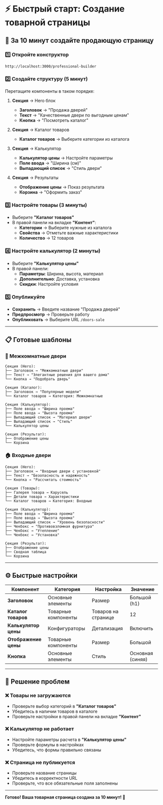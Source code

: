 # ⚡ Быстрый старт: Создание товарной страницы

## 🎯 За 10 минут создайте продающую страницу

### 1️⃣ Откройте конструктор
```
http://localhost:3000/professional-builder
```

### 2️⃣ Создайте структуру (5 минут)
Перетащите компоненты в таком порядке:

1. **Секция** → Hero блок
   - **Заголовок** → "Продажа дверей"
   - **Текст** → "Качественные двери по выгодным ценам"
   - **Кнопка** → "Посмотреть каталог"

2. **Секция** → Каталог товаров
   - **Каталог товаров** → Выберите категории из каталога

3. **Секция** → Калькулятор
   - **Калькулятор цены** → Настройте параметры
   - **Поле ввода** → "Ширина (см)"
   - **Выпадающий список** → "Стиль двери"

4. **Секция** → Результаты
   - **Отображение цены** → Показ результата
   - **Корзина** → "Оформить заказ"

### 3️⃣ Настройте товары (3 минуты)
- Выберите **"Каталог товаров"**
- В правой панели на вкладке **"Контент"**:
  - **Категории** → Выберите нужные из каталога
  - **Свойства** → Отметьте важные характеристики
  - **Количество** → 12 товаров

### 4️⃣ Настройте калькулятор (2 минуты)
- Выберите **"Калькулятор цены"**
- В правой панели:
  - **Параметры**: Ширина, высота, материал
  - **Дополнительно**: Доставка, установка
  - **Скидки**: Настройте условия

### 5️⃣ Опубликуйте
- **Сохранить** → Введите название "Продажа дверей"
- **Предпросмотр** → Проверьте работу
- **Опубликовать** → Выберите URL `/doors-sale`

---

## 📋 Готовые шаблоны

### 🚪 Межкомнатные двери
```
Секция (Hero):
├── Заголовок → "Межкомнатные двери"
├── Текст → "Элегантные решения для вашего дома"
└── Кнопка → "Подобрать дверь"

Секция (Каталог):
├── Заголовок → "Популярные модели"
└── Каталог товаров → Категория: Межкомнатные

Секция (Калькулятор):
├── Поле ввода → "Ширина проема"
├── Поле ввода → "Высота проема"
├── Выпадающий список → "Материал двери"
├── Выпадающий список → "Стиль"
└── Калькулятор цены

Секция (Результат):
├── Отображение цены
└── Корзина
```

### 🏠 Входные двери  
```
Секция (Hero):
├── Заголовок → "Входные двери с установкой"
├── Текст → "Безопасность и надежность"
└── Кнопка → "Рассчитать стоимость"

Секция (Товары):
├── Галерея товара → Карусель
├── Детали товара → Характеристики
└── Каталог товаров → Категория: Входные

Секция (Калькулятор):
├── Поле ввода → "Ширина проема"
├── Поле ввода → "Высота проема"
├── Выпадающий список → "Уровень безопасности"
├── Чекбокс → "Противовзломная фурнитура"
├── Чекбокс → "Утепление"
└── Чекбокс → "Установка"

Секция (Результат):
├── Отображение цены
├── Сводная таблица
└── Корзина
```

---

## ⚙️ Быстрые настройки

| Компонент | Категория | Настройка | Значение |
|-----------|-----------|-----------|----------|
| **Заголовок** | Основные элементы | Размер | Большой (h1) |
| **Каталог товаров** | Товарные компоненты | Товаров на странице | 12 |
| **Калькулятор цены** | Конфигураторы | Детализация | Включить |
| **Отображение цены** | Товарные компоненты | Размер | Большой |
| **Кнопка** | Основные элементы | Стиль | Основная (синяя) |

---

## 🔧 Решение проблем

### ❌ Товары не загружаются
- Проверьте выбор категорий в **"Каталог товаров"**
- Убедитесь в наличии товаров в каталоге
- Проверьте настройки в правой панели на вкладке **"Контент"**

### ❌ Калькулятор не работает  
- Настройте параметры расчета в **"Калькулятор цены"**
- Проверьте формулы в настройках
- Убедитесь, что формы правильно связаны

### ❌ Страница не публикуется
- Проверьте название страницы
- Убедитесь в корректности URL
- Проверьте, что все обязательные поля заполнены

---

**Готово! Ваша товарная страница создана за 10 минут! 🎉**
